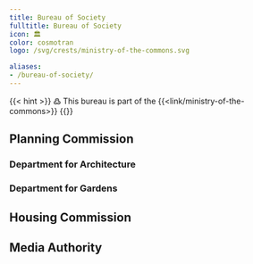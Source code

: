 ```yaml
---
title: Bureau of Society
fulltitle: Bureau of Society
icon: 🏛️
color: cosmotran
logo: /svg/crests/ministry-of-the-commons.svg

aliases:
- /bureau-of-society/
---
```

{{< hint >}}
߷ This bureau is part of the {{<link/ministry-of-the-commons>}}
{{</hint>}}

## Planning Commission

### Department for Architecture
### Department for Gardens

## Housing Commission
## Media Authority